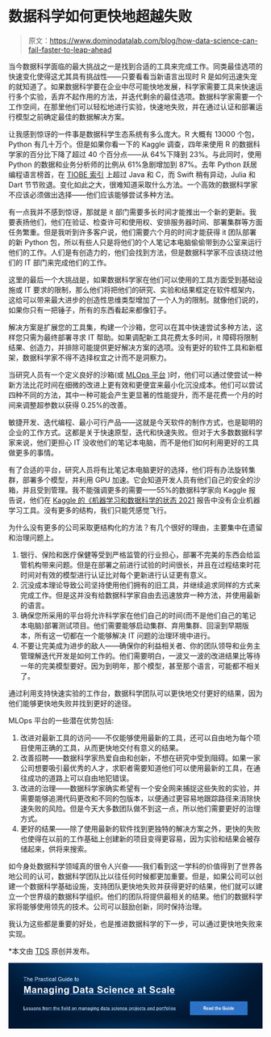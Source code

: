 # 数据科学如何更快地超越失败

> 原文：<https://www.dominodatalab.com/blog/how-data-science-can-fail-faster-to-leap-ahead>

当今数据科学面临的最大挑战之一是找到合适的工具来完成工作。同类最佳选项的快速变化使得这尤其具有挑战性——只要看看当新语言出现时 R 是如何迅速失宠的就知道了。如果数据科学要在企业中尽可能快地发展，科学家需要工具来快速运行多个实验，丢弃不起作用的方法，并迭代剩余的最佳选项。数据科学家需要一个工作空间，在那里他们可以轻松地进行实验，快速地失败，并在通过认证和部署运行模型之前确定最佳的数据解决方案。

让我感到惊讶的一件事是数据科学生态系统有多么庞大。R 大概有 13000 个包，Python 有几十万个。但是如果你看一下[](https://towardsdatascience.com/data-science-trends-based-on-4-years-of-kaggle-surveys-60878d68551f)的 Kaggle 调查，四年来使用 R 的数据科学家的百分比下降了超过 40 个百分点——从 64%下降到 23%。与此同时，使用 Python 的数据和业务分析师的比例从 61%急剧增加到 87%。去年 Python 跃居编程语言榜首，在 [TIOBE 索引](https://www.tiobe.com/tiobe-index/) 上超过 Java 和 C，而 Swift 稍有异动，Julia 和 Dart 节节败退。变化如此之大，很难知道采取什么方法。一个高效的数据科学家不应该必须做出选择——他们应该能够尝试多种方法。

有一点我并不感到惊讶，那就是 it 部门需要多长时间才能推出一个新的更新。我要表扬他们，他们在验证、检查许可和使用权、安排服务器时间、部署集群等方面任务繁重。但是我听到许多客户说，他们需要六个月的时间才能获得 it 团队部署的新 Python 包，所以有些人只是将他们的个人笔记本电脑偷偷带到办公室来运行他们的工作。人们是有创造力的，他们会找到方法，但是数据科学家不应该绕过他们的 IT 部门来完成他们的工作。

这里的最后一个大挑战是，如果数据科学家在他们可以使用的工具方面受到基础设施或 IT 要求的限制，那么他们将把他们的研究、实验和结果框定在软件框架内，这给可以带来最大进步的创造性思维类型增加了一个人为的限制。就像他们说的，如果你只有一把锤子，所有的东西看起来都像钉子。

解决方案是扩展您的工具集，构建一个沙箱，您可以在其中快速尝试多种方法，这样您只需为最终部署寻求 IT 帮助。如果调配新工具花费太多时间，it 障碍将限制结果、创造力，并排除可能提供更好解决方案的选项。没有更好的软件工具和新框架，数据科学家不得不选择权宜之计而不是洞察力。

当研究人员有一个定义良好的沙箱(或 [MLOps 平台](https://www.dominodatalab.com/data-science-dictionary/mlops) )时，他们可以通过使尝试一种新方法比花时间在细微的改进上更有效和更便宜来最小化沉没成本。他们可以尝试四种不同的方法，其中一种可能会产生更显著的性能提升，而不是花费一个月的时间来调整超参数以获得 0.25%的改善。

敏捷开发、迭代编程、最小可行产品——这就是今天软件的制作方式，也是聪明的企业的工作方式。这都是关于快速原型，迭代和快速失败。但对于大多数数据科学家来说，他们更担心 IT 没收他们的笔记本电脑，而不是他们如何利用更好的工具做更多的事情。

有了合适的平台，研究人员将有比笔记本电脑更好的选择，他们将有办法旋转集群，部署多个模型，并利用 GPU 加速。它会知道开发人员有他们自己的安全的沙箱，并且受到管理。我不能强调更多的需要——55%的数据科学家向 Kaggle 报告说，他们在 [Kaggle 的《机器学习和数据科学的状态 2021](https://storage.googleapis.com/kaggle-media/surveys/Kaggle's%20State%20of%20Machine%20Learning%20and%20Data%20Science%202021.pdf) 报告中没有企业机器学习工具。没有更多的结构，我们只能凭感觉飞行。

为什么没有更多的公司采取更结构化的方法？有几个很好的理由，主要集中在遗留和治理问题上。

1.  银行、保险和医疗保健等受到严格监管的行业担心，部署不完美的东西会给监管机构带来问题。但是在部署之前进行试验的时间很长，并且在过程结束时花时间对有效的模型进行认证比对每个更新进行认证更有意义。
2.  沉没成本理论导致公司坚持使用他们拥有的旧工具，并继续追求同样的方式来完成工作。但是这并没有给数据科学家自由去迅速放弃一种方法，并使用最新的语言。
3.  确保您所采用的平台将允许科学家在他们自己的时间(而不是他们自己的笔记本电脑)部署测试项目。他们需要能够启动集群、弃用集群、回滚到早期版本，所有这一切都在一个能够解决 IT 问题的治理环境中进行。
4.  不要让完美成为进步的敌人——确保你的利益相关者、你的团队领导和业务主管理解迭代开发是如何工作的。他们需要明白，一波又一波的改进结果比等待一年的完美模型要好。因为到明年，那个模型，甚至那个语言，可能都不相关了。

通过利用支持快速实验的工作台，数据科学团队可以更快地交付更好的结果，因为他们能够更快地失败并找到更好的途径。

MLOps 平台的一些潜在优势包括:

1.  改进对最新工具的访问——不仅能够使用最新的工具，还可以自由地为每个项目使用正确的工具，从而更快地交付有意义的结果。
2.  改善招聘——数据科学家热爱自由和创新，不想在研究中受到阻碍。如果一家公司想要吸引最优秀的人才，求职者需要知道他们可以使用最新的工具，在通往成功的道路上可以自由地犯错误。
3.  改进的治理——数据科学家确实希望有一个安全网来捕捉这些失败的实验，并需要能够追溯代码更改和不同的包版本，以便通过更容易地跟踪路径来消除快速失败的风险。但是今天大多数团队做不到这一点，所以他们需要更好的治理方式。
4.  更好的结果——除了使用最新的软件找到更独特的解决方案之外，更快的失败也使得在以前的工作基础上创建新的项目变得更容易，因为实验和结果会被存储起来，供将来搜索。

如今身处数据科学领域真的很令人兴奋——我们看到这一学科的价值得到了世界各地公司的认可，数据科学团队比以往任何时候都更加重要。但是，如果公司可以创建一个数据科学基础设施，支持团队更快地失败并获得更好的结果，他们就可以建立一个世界级的数据科学组织。他们的团队将提供最相关的结果。他们的数据科学家将能够使用领先的技术。公司可以鼓励创新，同时保持治理。

我认为这些都是重要的好处，也是推进数据科学的下一步，可以通过更快地失败来实现。

*本文由 [TDS](https://towardsdatascience.com/how-data-science-can-fail-faster-to-leap-ahead-ab2921adb98e) 原创并发布。

[![The Practical Guide to  Managing Data Science at Scale  Lessons from the field on managing data science projects and portfolios Read the Guide](img/4009b1665a905f8c4b32c9155ca0c9a7.png)](https://cta-redirect.hubspot.com/cta/redirect/6816846/4fa9500d-90e5-4182-8b71-3765859d1265)